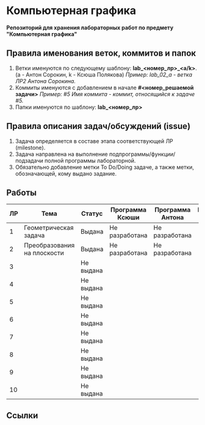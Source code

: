 # Компьютерная графика

**Репозиторий для хранения лабораторных работ по предмету
"Компьютерная графика"**


## Правила именования веток, коммитов и папок

1.  Ветки именуются по следующему шаблону: **lab_<номер_лр>_<a/k>**.
(a - Антон Сорокин, k - Ксюша Полякова)
*Пример: lab_02_a - ветка ЛР2 Антона Сорокина.*
2.  Коммиты именуются с добавлением в начале **#<номер_решаемой задачи>**
*Пример: #5 Имя коммита - коммит, относящийся к задаче #5.*
3.  Папки именуются по шаблону: **lab_<номер_лр>**

## Правила описания задач/обсуждений (issue)

1.  Задача определяется в составе этапа соответствующей ЛР (milestone).
2.  Задача направлена на выполнение подпрограммы/функции/подзадачи полной
программы лабораторной.
3.  Обязательно добавление метки To Do/Doing задаче, а также метки, обозначающей,
кому выдано задание.

## Работы


| ЛР | Тема | Статус | Программа Ксюши | Программа Антона | Методические материалы |
| -- | ---- | ------ | --------------- | ---------------- | ---------------------- |
| 1 | Геометрическая задача | Выдана | Не разработана | Не разработана ||
| 2 | Преобразования на плоскости | Выдана | Не разработана | Не разработана ||
| 3 || Не выдана ||||
| 4 || Не выдана ||||
| 5 || Не выдана ||||
| 6 || Не выдана ||||
| 7 || Не выдана ||||
| 8 || Не выдана ||||
| 9 || Не выдана ||||
| 10 || Не выдана ||||

## Ссылки

